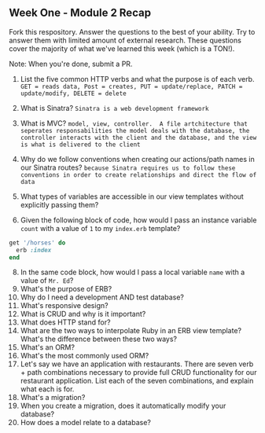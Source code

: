 ## Week One - Module 2 Recap

Fork this respository. Answer the questions to the best of your ability. Try to answer them with limited amount of external research. These questions cover the majority of what we've learned this week (which is a TON!). 

Note: When you're done, submit a PR. 

1. List the five common HTTP verbs and what the purpose is of each verb.
  `GET = reads data, Post = creates, PUT = update/replace, PATCH = update/modify, DELETE = delete`
  
2. What is Sinatra?
  `Sinatra is a web development framework`
4. What is MVC?
  `model, view, controller.  A file artchitecture that seperates responsabilities the model deals with the database, the controller interacts with the client and the database, and the view is what is delivered to the client`
5. Why do we follow conventions when creating our actions/path names in our Sinatra routes?
`because Sinatra requires us to follow these conventions in order to create relationships and direct the flow of data`

6. What types of variables are accessible in our view templates without explicitly passing them?
7. Given the following block of code, how would I pass an instance variable `count` with a value of `1` to my `index.erb` template?
  
  ```ruby
  get '/horses' do
    erb :index
  end
  ```

8. In the same code block, how would I pass a local variable `name` with a value of `Mr. Ed`?
9. What's the purpose of ERB?
10. Why do I need a development AND test database?
11. What's responsive design?
12. What is CRUD and why is it important?
13. What does HTTP stand for? 
14. What are the two ways to interpolate Ruby in an ERB view template? What's the difference between these two ways?
15. What's an ORM?
16. What's the most commonly used ORM?
17. Let's say we have an application with restaurants. There are seven verb + path combinations necessary to provide full CRUD functionality for our restaurant application. List each of the seven combinations, and explain what each is for.
18. What's a migration? 
19. When you create a migration, does it automatically modify your database?
20. How does a model relate to a database?
